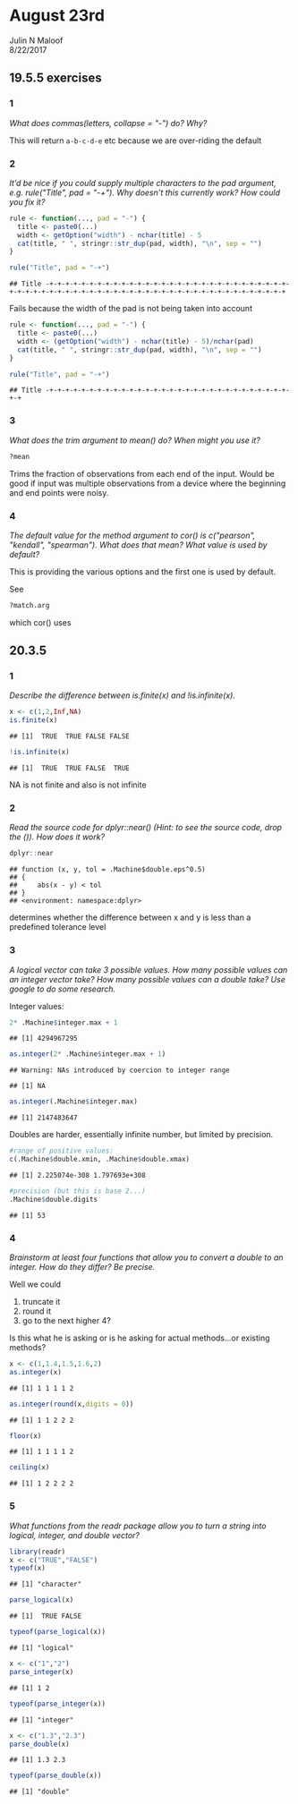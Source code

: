 # August 23rd
Julin N Maloof  
8/22/2017  

## 19.5.5 exercises

### 1
_What does commas(letters, collapse = "-") do? Why?_

This will return `a-b-c-d-e` etc because we are over-riding the default

### 2
_It’d be nice if you could supply multiple characters to the pad argument, e.g. rule("Title", pad = "-+"). Why doesn’t this currently work? How could you fix it?_


```r
rule <- function(..., pad = "-") {
  title <- paste0(...)
  width <- getOption("width") - nchar(title) - 5
  cat(title, " ", stringr::str_dup(pad, width), "\n", sep = "")
}

rule("Title", pad = "-+")
```

```
## Title -+-+-+-+-+-+-+-+-+-+-+-+-+-+-+-+-+-+-+-+-+-+-+-+-+-+-+-+-+-+-+-+-+-+-+-+-+-+-+-+-+-+-+-+-+-+-+-+-+-+-+-+-+-+-+-+-+-+-+-+-+-+-+-+-+
```

Fails because the width of the pad is not being taken into account


```r
rule <- function(..., pad = "-") {
  title <- paste0(...)
  width <- (getOption("width") - nchar(title) - 5)/nchar(pad)
  cat(title, " ", stringr::str_dup(pad, width), "\n", sep = "")
}

rule("Title", pad = "-+")
```

```
## Title -+-+-+-+-+-+-+-+-+-+-+-+-+-+-+-+-+-+-+-+-+-+-+-+-+-+-+-+-+-+-+-+
```

### 3
_What does the trim argument to mean() do? When might you use it?_

```r
?mean
```

Trims the fraction of observations from each end of the input.  Would be good if input was multiple observations from a device where the beginning and end points were noisy.

### 4
_The default value for the method argument to cor() is c("pearson", "kendall", "spearman"). What does that mean? What value is used by default?_

This is providing the various options and the first one is used by default.

See 

```r
?match.arg
```
which cor() uses

## 20.3.5

### 1
_Describe the difference between is.finite(x) and !is.infinite(x)._

```r
x <- c(1,2,Inf,NA)
is.finite(x)
```

```
## [1]  TRUE  TRUE FALSE FALSE
```

```r
!is.infinite(x)
```

```
## [1]  TRUE  TRUE FALSE  TRUE
```

NA is not finite and also is not infinite


### 2
_Read the source code for dplyr::near() (Hint: to see the source code, drop the ()). How does it work?_


```r
dplyr::near
```

```
## function (x, y, tol = .Machine$double.eps^0.5) 
## {
##     abs(x - y) < tol
## }
## <environment: namespace:dplyr>
```

determines whether the difference between x and y is less than a predefined tolerance level

### 3
_A logical vector can take 3 possible values. How many possible values can an integer vector take? How many possible values can a double take? Use google to do some research._

Integer values:

```r
2* .Machine$integer.max + 1
```

```
## [1] 4294967295
```

```r
as.integer(2* .Machine$integer.max + 1)
```

```
## Warning: NAs introduced by coercion to integer range
```

```
## [1] NA
```

```r
as.integer(.Machine$integer.max)
```

```
## [1] 2147483647
```

Doubles are harder, essentially infinite number, but limited by precision.


```r
#range of positive values:
c(.Machine$double.xmin, .Machine$double.xmax)
```

```
## [1] 2.225074e-308 1.797693e+308
```

```r
#precision (but this is base 2...)
.Machine$double.digits
```

```
## [1] 53
```

### 4
_Brainstorm at least four functions that allow you to convert a double to an integer. How do they differ? Be precise._

Well we could

1. truncate it
2. round it
3. go to the next higher
4?

Is this what he is asking or is he asking for actual methods...or existing methods?


```r
x <- c(1,1.4,1.5,1.6,2)
as.integer(x)
```

```
## [1] 1 1 1 1 2
```

```r
as.integer(round(x,digits = 0))
```

```
## [1] 1 1 2 2 2
```

```r
floor(x)
```

```
## [1] 1 1 1 1 2
```

```r
ceiling(x)
```

```
## [1] 1 2 2 2 2
```

### 5
_What functions from the readr package allow you to turn a string into logical, integer, and double vector?_


```r
library(readr)
x <- c("TRUE","FALSE")
typeof(x)
```

```
## [1] "character"
```

```r
parse_logical(x)
```

```
## [1]  TRUE FALSE
```

```r
typeof(parse_logical(x))
```

```
## [1] "logical"
```

```r
x <- c("1","2")
parse_integer(x)
```

```
## [1] 1 2
```

```r
typeof(parse_integer(x))
```

```
## [1] "integer"
```

```r
x <- c("1.3","2.3")
parse_double(x)
```

```
## [1] 1.3 2.3
```

```r
typeof(parse_double(x))
```

```
## [1] "double"
```

